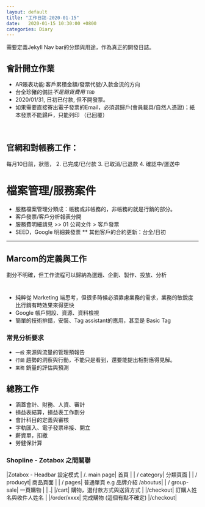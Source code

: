 ```yaml
---
layout: default
title: "工作日誌-2020-01-15"
date:   2020-01-15 10:30:00 +0800
categories: Diary
---
```


需要定義Jekyll Nav bar的分類與用途，作為真正的開發日誌。	

 

## 會計開立作業
- AR賬表功能:客戶累積金額/發票代號/入款金流的方向
- 台全珍豬的備註*不是銷貨費用* `TBD` 
- 2020/01/31, 日初已付款, 但不開發票。
- 如果需要直接寄出電子發票的Email，必須選歸戶(會員載具/自然人憑證)；紙本發票不能歸戶，只能列印 （已回覆）

<br>

## 官網和對帳務工作：
每月10日前，狀態，
2. 已完成/已付款
3. 已取消/已退款
4. 確認中/運送中

# 檔案管理/服務案件
* 服務檔案管理分類成：帳務或非帳務的，非帳務的就是行銷的部分。
* 客戶發票/客戶分析報表分開
* 服務費明細請見 >> 01 公司文件 > 客戶發票
* SEED，Google 明細兼發票
** 其他客戶的合約更新：台全/日初

- - -

## Marcom的定義與工作
劃分不明確，但工作流程可以歸納為選題、企劃、製作、投放、分析
#
- 純粹從 Marketing 端思考，但很多時候必須靠慮業務的需求，業務的敏銳度比行銷有時效果來得更快
- Google 帳戶開設、資源、資料檢視
- 簡單的技術排錯，安裝、Tag assistant的應用，甚至是 Basic Tag


### 常見分析要求
- `一般` 來源與流量的管理預報告
- `行銷` 趨勢的洞察與行動，不能只是看到，還要能提出相對應得見解。
- `業務` 銷量的評估與預測



## 總務工作
* 涵蓋會計、財務、人資、審計
* 損益表結算，損益表工作劃分
* 會計科目的定義與審核
* 字軌匯入、電子發票串接、開立 
* 薪資單，扣繳
* 勞健保計算




### Shopline - Zotabox 之間關聯

|Zotabox - Headbar 設定模式
| /. main page| 首頁 |
| / category| 分類頁面 |
| / producyt| 商品頁面 |
| / pages| 普通單頁 e.g 品牌介紹 /aboutus|
| / group-sale| 一頁購物 |
| .|
|/cart| 購物，選付款方式與送貨方式 |
|/checkout| 訂購人姓名與收件人姓名 |
|/order/xxxx| 完成購物 (這個有點不確定)
|/checkout|











